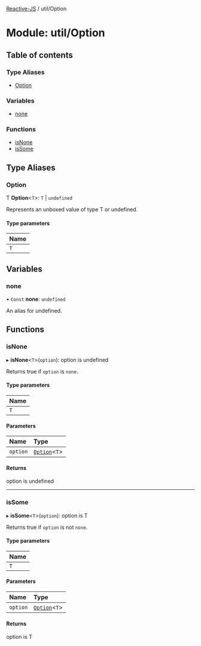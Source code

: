 [Reactive-JS](../README.md) / util/Option

# Module: util/Option

## Table of contents

### Type Aliases

- [Option](util_Option.md#option)

### Variables

- [none](util_Option.md#none)

### Functions

- [isNone](util_Option.md#isnone)
- [isSome](util_Option.md#issome)

## Type Aliases

### Option

Ƭ **Option**<`T`\>: `T` \| `undefined`

Represents an unboxed value of type T or undefined.

#### Type parameters

| Name |
| :------ |
| `T` |

## Variables

### none

• `Const` **none**: `undefined`

An alias for undefined.

## Functions

### isNone

▸ **isNone**<`T`\>(`option`): option is undefined

Returns true if `option` is `none`.

#### Type parameters

| Name |
| :------ |
| `T` |

#### Parameters

| Name | Type |
| :------ | :------ |
| `option` | [`Option`](util_Option.md#option)<`T`\> |

#### Returns

option is undefined

___

### isSome

▸ **isSome**<`T`\>(`option`): option is T

Returns true if `option` is not `none`.

#### Type parameters

| Name |
| :------ |
| `T` |

#### Parameters

| Name | Type |
| :------ | :------ |
| `option` | [`Option`](util_Option.md#option)<`T`\> |

#### Returns

option is T
